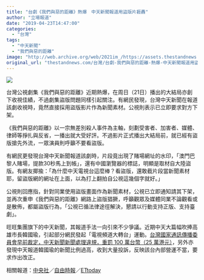 ```yaml
---
title: "台劇《我們與惡的距離》熱爆　中天新聞報道用盜版片捱轟"
author: "立場報道"
date: "2019-04-23T14:47:00"
categories:
  - "台灣"
tags:
  - "中天新聞"
  - "我們與惡的距離"
image: "http://web.archive.org/web/2021im_/https://assets.thestandnews.com/media/photos/tw-13_O9zSp.png"
original_url: "thestandnews.com/台灣/台劇-我們與惡的距離-熱爆-中天新聞報道用盜版片捱轟"
---
```

![](http://web.archive.org/web/2021im_/https://assets.thestandnews.com/media/photos/tw-13_O9zSp.png)

台灣公視劇集《我們與惡的距離》近期熱爆，在周日（21日）播出的大結局亦創下收視佳績，不過劇集盜版問題同樣引起關注。有網民發現，台灣中天新聞在報道該劇收視時，竟然直接採用盜版影片作為新聞素材。公視則表示已立即要求對方下架。

《我們與惡的距離》以一宗無差別殺人事件為主軸，刻劃受害者、加害者、媒體、律師等掙扎與反省，一播出就大受好評。不過影片正式播出大結局前，就已經有盜版搶先外流，一眾演員則呼籲不要看盜版。

有網民更發現台灣中天新聞報道該劇時，片段竟出現了賭場網址的水印，「澳門巴黎人賭場，提款30秒馬上到帳」，還有中國瀏覽器的標誌，明顯是取材自大陸盜版。有網友揶揄：「為什麼中天電視台這麼棒？看盜版，還敢截片段當新聞素材耶，留盜版網的網址在上面，以為打上翻拍自公視這幾個字就好。」

公視則回應指，針對同業使用盜版畫面作為新聞素材，公視已立即通知請其下架，並再次重申《我們與惡的距離》網路上盜版猖獗，呼籲觀眾及媒體同業不論觀看或是散佈，都屬盜版行為，「公視已循法律途徑解決，懇請以行動支持正版、支持臺劇」。

旺旺集團旗下的中天新聞，其報道手法一向引來不少爭議。近期中天大篇幅吹捧高雄市長韓國瑜，引起部分網民發起「電視頻道大轉台」運動。[台灣國家通訊傳播委員會早前裁定，中天新聞新聞處理違規，重罰 100 萬台幣（25 萬港元）](../../%E5%8F%B0%E7%81%A3/%E5%85%A9%E5%89%87%E8%A6%AA%E9%9F%93%E5%9C%8B%E7%91%9C%E8%A6%AA%E8%97%8D%E7%87%9F%E5%A0%B1%E9%81%93%E9%81%95%E8%A6%8F-%E5%8F%B0%E7%81%A3%E4%B8%AD%E5%A4%A9%E6%96%B0%E8%81%9E%E8%A2%AB%E7%BD%B0100%E8%90%AC%E5%8F%B0%E5%B9%A3-%E7%B6%B2%E6%B0%91%E7%99%BC%E8%B5%B7-%E5%A4%A7%E8%BD%89%E5%8F%B0-%E9%81%8B%E5%8B%95/)，另外亦發現中天報道韓國瑜的新聞比例過高，收到大量投訴，反映該台內部營運不當，要求作出改正。

  
相關報道：[中央社](http://web.archive.org/web/20211229132645/https://www.cna.com.tw/news/firstnews/201904220181.aspx)／[自由時報](http://web.archive.org/web/20211229132645/https://ent.ltn.com.tw/news/breakingnews/2766789)／[ETtoday](http://web.archive.org/web/20211229132645/https://star.ettoday.net/news/1427969)